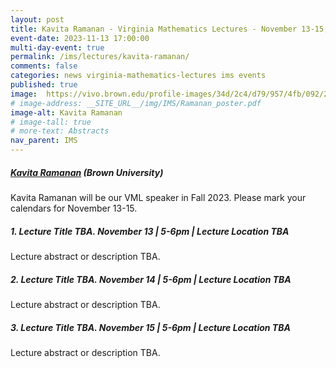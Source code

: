 ```yaml
---
layout: post
title: Kavita Ramanan - Virginia Mathematics Lectures - November 13-15, 2023
event-date: 2023-11-13 17:00:00
multi-day-event: true
permalink: /ims/lectures/kavita-ramanan/
comments: false
categories: news virginia-mathematics-lectures ims events
published: true
image:  https://vivo.brown.edu/profile-images/34d/2c4/d79/957/4fb/092/2d8/676/d38/161/6a/kramanan_photo_.jpg
# image-address: __SITE_URL__/img/IMS/Ramanan_poster.pdf
image-alt: Kavita Ramanan
# image-tall: true
# more-text: Abstracts
nav_parent: IMS
---
```


<h5 class="mt-1 mb-4"><a href="https://www.brown.edu/academics/applied-mathematics/faculty/kavita-ramanan/home">Kavita Ramanan</a> (Brown University)</h5>

Kavita Ramanan will be our VML speaker in Fall 2023. Please mark your calendars for November 13-15.

<!--more-->

##### 1. Lecture Title TBA. November 13 | 5-6pm | Lecture Location TBA

Lecture abstract or description TBA.

##### 2. Lecture Title TBA. November 14 | 5-6pm | Lecture Location TBA

Lecture abstract or description TBA.

##### 3. Lecture Title TBA. November 15 | 5-6pm | Lecture Location TBA

Lecture abstract or description TBA.


